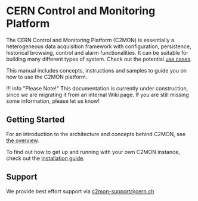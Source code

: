 # CERN Control and Monitoring Platform

The CERN Control and Monitoring Platform (C2MON) is essentially a heterogeneous data acquisition framework with configuration, persistence, historical 
browsing, control and alarm functionalities. It can be suitable for building many different types of system. 
Check out the potential [use cases](overview/#use-cases).

This manual includes concepts, instructions and samples to guide you on how to use the C2MON platform.



!!! info "Please Note!"
    This documentation is currently under construction, since we are migrating it from an internal Wiki page.
    If you are still missing some information, please let us know!

## Getting Started

For an introduction to the architecture and concepts behind C2MON, see [the overview](overview).

To find out how to get up and running with your own C2MON instance, check out the [installation guide](installation).

## Support

We provide best effort support via <c2mon-support@cern.ch>
